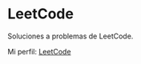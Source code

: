 # LeetCode

Soluciones a problemas de LeetCode.

Mi perfil: [LeetCode](https://leetcode.com/u/Xabierland/)